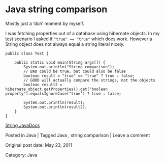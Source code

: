 # Java string comparison

Mostly just a ‘duh’ moment by myself.

I was fetching properties out of a database using hibernate objects. In my
test scenario I asked if ` "true" == "true" ` which does work. However a
String object does not always equal a string literal nicely.

    
    
    public class Test {
    
    	public static void main(String args[]) {
    		System.out.println("String comparison");
    		// BAD could be true, but could also be false
    		boolean result = "true" == "true" ? true : false;
    		// GOOD will actually compare the strings, not the objects
    		boolean result2 = hibernate_object.getProperties().get("boolean property").equalsIgnoreCase("true") ? true : false;
    
    		System.out.println(result);
    		System.out.println(result2);
    	}
    }
    

[ String JavaDocs
](http://download.oracle.com/javase/1.4.2/docs/api/java/lang/String.html#equalsIgnoreCase\(java.lang.String\))

Posted in Java | Tagged Java , string comparison | Leave a comment 


Original post date: May 23, 2011

Category: Java